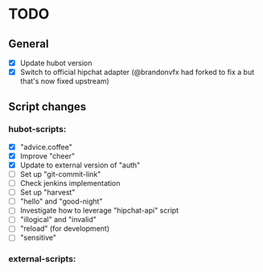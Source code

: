 TODO
====

General
-------
- [x] Update hubot version
- [x] Switch to official hipchat adapter (@brandonvfx had forked to fix a but that's now fixed upstream)

Script changes
--------------

### hubot-scripts:
- [x] "advice.coffee"
- [x] Improve "cheer"
- [x] Update to external version of "auth"
- [ ] Set up "git-commit-link"
- [ ] Check jenkins implementation
- [ ] Set up "harvest"
- [ ] "hello" and "good-night"
- [ ] Investigate how to leverage "hipchat-api" script
- [ ] "illogical" and "invalid"
- [ ] "reload" (for development)
- [ ] "sensitive"

### external-scripts:
